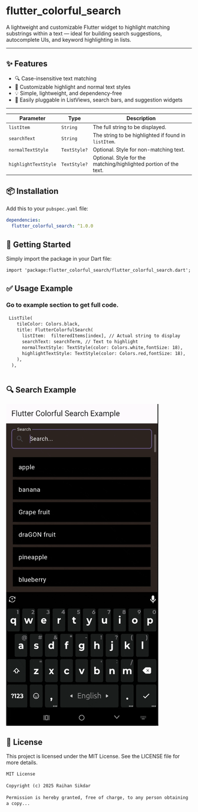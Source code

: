# flutter_colorful_search

A lightweight and customizable Flutter widget to highlight matching substrings within a text — ideal for building search suggestions, autocomplete UIs, and keyword highlighting in lists.

---

## ✨ Features

- 🔍 Case-insensitive text matching
- 🎨 Customizable highlight and normal text styles
- 💡 Simple, lightweight, and dependency-free
- 🧩 Easily pluggable in ListViews, search bars, and suggestion widgets

---
| Parameter            | Type         | Description                                                       |
| -------------------- | ------------ | ----------------------------------------------------------------- |
| `listItem`           | `String`     | The full string to be displayed.                                  |
| `searchText`         | `String`     | The string to be highlighted if found in `listItem`.              |
| `normalTextStyle`    | `TextStyle?` | Optional. Style for non-matching text.                            |
| `highlightTextStyle` | `TextStyle?` | Optional. Style for the matching/highlighted portion of the text. |


## 📦 Installation

Add this to your `pubspec.yaml` file:

```yaml
dependencies:
  flutter_colorful_search: ^1.0.0
```

## 🧩 Getting Started
Simply import the package in your Dart file:
```
import 'package:flutter_colorful_search/flutter_colorful_search.dart';

```
## ✅ Usage Example
### Go to example section to get full code.
```
 ListTile(
    tileColor: Colors.black,
    title: FlutterColorfulSearch(
      listItem:  filteredItems[index], // Actual string to display
      searchText: searchTerm, // Text to highlight
      normalTextStyle: TextStyle(color: Colors.white,fontSize: 18),
      highlightTextStyle: TextStyle(color: Colors.red,fontSize: 18),
    ),
  ),
                    
```

## 🔍 Search Example
![flutter_colorful_search](assets/search.gif)
## 📝 License
This project is licensed under the MIT License. See the LICENSE file for more details.

```text
MIT License

Copyright (c) 2025 Raihan Sikdar

Permission is hereby granted, free of charge, to any person obtaining a copy...
```
